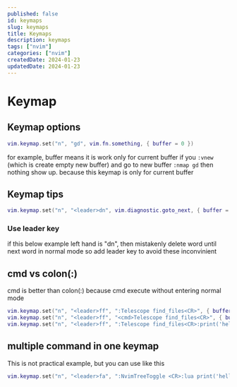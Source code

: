 ```yaml
---
published: false
id: keymaps
slug: keymaps
title: Keymaps
description: keymaps
tags: ["nvim"]
categories: ["nvim"]
createdDate: 2024-01-23
updatedDate: 2024-01-23
---
```


# Keymap
## Keymap options
```lua
vim.keymap.set("n", "gd", vim.fn.something, { buffer = 0 })
```
for example, buffer means it is work only for current buffer 
if you `:vnew` (which is create empty new buffer) and go to new buffer `:nmap gd` then nothing show up.
because this keymap is only for current buffer

## Keymap tips
```lua
vim.keymap.set("n", "<leader>dn", vim.diagnostic.goto_next, { buffer = 0 })
```  

### Use leader key
if this below example left hand is "dn", then mistakenly delete word until next word in normal mode
so add leader key to avoid these inconvinient

## cmd vs colon(:)
cmd is better than colon(:)
because cmd execute without entering normal mode
```lua
vim.keymap.set("n", "<leader>ff", ":Telescope find_files<CR>", { buffer = 0 })
vim.keymap.set("n", "<leader>ff", "<cmd>Telescope find_files<CR>", { buffer = 0 })
vim.keymap.set("n", "<leader>ff", ":Telescope find_files<CR>:print('hello')", { buffer = 0 })
```

## multiple command in one keymap
This is not practical example, but you can use like this
```lua
vim.keymap.set("n", "<leader>fa", ":NvimTreeToggle <CR>:lua print('hello')<CR>", { buffer = 0 })
```

